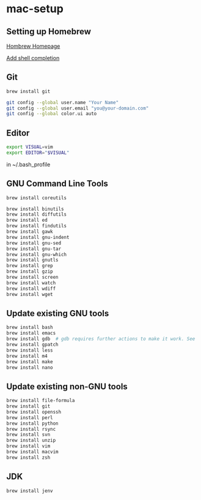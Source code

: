 # mac-setup

## Setting up Homebrew
[Hombrew Homepage](https://brew.sh/)

[Add shell completion](https://docs.brew.sh/Shell-Completion)

## Git
```bash
brew install git
```

```bash
git config --global user.name "Your Name"
git config --global user.email "you@your-domain.com"
git config --global color.ui auto
```

## Editor

```bash
export VISUAL=vim
export EDITOR="$VISUAL"
```

in ~/.bash_profile

## GNU Command Line Tools
```bash
brew install coreutils
```

```bash
brew install binutils
brew install diffutils
brew install ed
brew install findutils
brew install gawk
brew install gnu-indent
brew install gnu-sed
brew install gnu-tar
brew install gnu-which
brew install gnutls
brew install grep
brew install gzip
brew install screen
brew install watch
brew install wdiff
brew install wget
```

## Update existing GNU tools
```bash
brew install bash
brew install emacs
brew install gdb  # gdb requires further actions to make it work. See `brew info gdb`.
brew install gpatch
brew install less
brew install m4
brew install make
brew install nano
```

## Update existing non-GNU tools
```bash
brew install file-formula
brew install git
brew install openssh
brew install perl
brew install python
brew install rsync
brew install svn
brew install unzip
brew install vim
brew install macvim
brew install zsh
```

## JDK
```bash
brew install jenv
```
